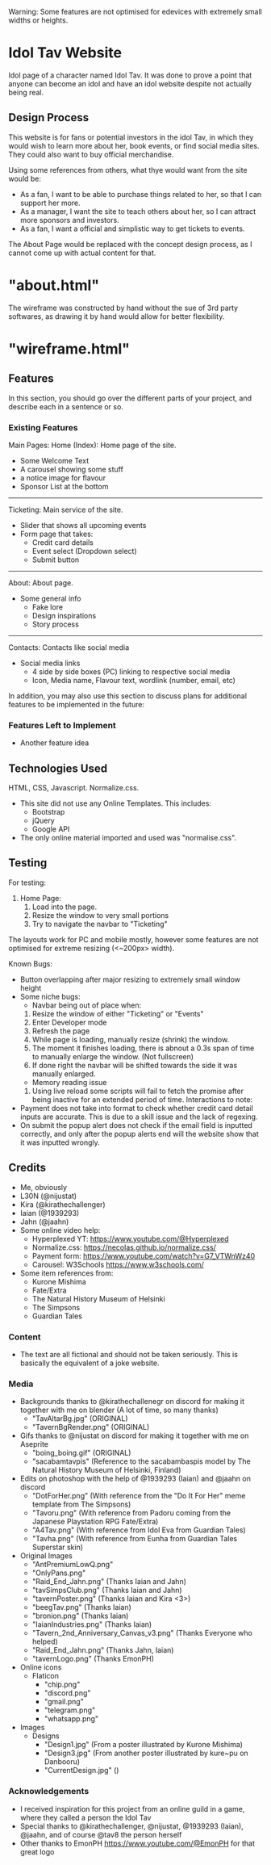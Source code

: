 Warning: Some features are not optimised for edevices with extremely small widths or heights.

# Idol Tav Website

Idol page of a character named Idol Tav. It was done to prove a point that anyone can become an idol and have an idol website despite not actually being real.
 
## Design Process
 
This website is for fans or potential investors in the idol Tav, in which they would wish to learn more about her, book events, or find social media sites. They could also want to buy official merchandise.

Using some references from others, what thye would want from the site would be:
- As a fan, I want to be able to purchase things related to her, so that I can support her more.
- As a manager, I want the site to teach others about her, so I can attract more sponsors and investors.
- As a fan, I want a official and simplistic way to get tickets to events.

The About Page would be replaced with the concept design process, as I cannot come up with actual content for that.
# "about.html"
The wireframe was constructed by hand without the sue of 3rd party softwares, as drawing it by hand would allow for better flexibility.
# "wireframe.html"

## Features

In this section, you should go over the different parts of your project, and describe each in a sentence or so.
 
### Existing Features
Main Pages: 
Home (Index): Home page of the site.
- Some Welcome Text <!--Done -->
- A carousel showing some stuff <!-- Done -->
- a notice image for flavour <!-- Done -->
- Sponsor List at the bottom <!-- Done -->
--------------------------------------------
Ticketing: Main service of the site.
- Slider that shows all upcoming events <!-- Done -->
- Form page that takes:
    + Credit card details <!-- Done -->
    + Event select (Dropdown select) <!-- Done -->
    + Submit button <!-- Done --> <!-- Popup that says ticket details will be emailed (it won't) --> 
--------------------------------------------
About: About page.
- Some general info
    + Fake lore
    + Design inspirations
    + Story process
--------------------------------------------
Contacts: Contacts like social media
- Social media links
    + 4 side by side boxes (PC) linking to respective social media
    + Icon, Media name, Flavour text, wordlink (number, email, etc)

In addition, you may also use this section to discuss plans for additional features to be implemented in the future:

### Features Left to Implement
- Another feature idea

## Technologies Used

HTML, CSS, Javascript. Normalize.css.

- This site did not use any Online Templates. This includes:
    - Bootstrap
    - jQuery
    - Google API
- The only online material imported and used was "normalise.css".


## Testing

For testing:

1. Home Page:
    1. Load into the page.
    2. Resize the window to very small portions
    3. Try to navigate the navbar to "Ticketing"
    <!-- Not much features here apart from a carousel. -->

The layouts work for PC and mobile mostly, however some features are not optimised for extreme resizing (<~200px> width).

Known Bugs:
- Button overlapping after major resizing to extremely small window height
- Some niche bugs:
    - Navbar being out of place when:
    1. Resize the window of either "Ticketing" or "Events"
    2. Enter Developer mode
    3. Refresh the page
    4. While page is loading, manually resize (shrink) the window.
    5. The moment it finishes loading, there is abnout a 0.3s span of time to manually enlarge the window. (Not fullscreen)
    6. If done right the navbar will be shifted towards the side it was manually enlarged.
    - Memory reading issue
    1. Using live reload some scripts will fail to fetch the promise after being inactive for an extended period of time.
Interactions to note:
- Payment does not take into format to check whether credit card detail inputs are accurate. This is due to a skill issue and the lack of regexing.
- On submit the popup alert does not check if the email field is inputted correctly, and only after the popup alerts end will the website show that it was inputted wrongly.


## Credits
- Me, obviously
- L30N (@nijustat)
- Kira (@kirathechallenger)
- Iaian (@1939293)
- Jahn (@jaahn)
- Some online video help:
    - Hyperplexed YT: https://www.youtube.com/@Hyperplexed
    - Normalize.css: https://necolas.github.io/normalize.css/
    - Payment form: https://www.youtube.com/watch?v=G7_VTWnWz40
    - Carousel: W3Schools https://www.w3schools.com/
- Some item references from:
    - Kurone Mishima
    - Fate/Extra
    - The Natural History Museum of Helsinki
    - The Simpsons
    - Guardian Tales
### Content
- The text are all fictional and should not be taken seriously. This is basically the equivalent of a joke website.

### Media
- Backgrounds thanks to @kirathechallenegr on discord for making it together with me on blender (A lot of time, so many thanks)
    - "TavAltarBg.jpg" (ORIGINAL)
    - "TavernBgRender.png" (ORIGINAL)
- Gifs thanks to @nijustat on discord for making it together with me on Aseprite
    - "boing_boing.gif" (ORIGINAL)
    - "sacabamtavpis" (Reference to the sacabambaspis model by The Natural History Museum of Helsinki, Finland)
- Edits on photoshop with the help of @1939293 (Iaian) and @jaahn on discord
    - "DotForHer.png" (With reference from the "Do It For Her" meme template from The Simpsons)
    - "Tavoru.png" (With reference from Padoru coming from the Japanese Playstation RPG Fate/Extra)
    - "A4Tav.png" (With reference from Idol Eva from Guardian Tales)
    - "Tavha.png" (With reference from Eunha from Guardian Tales Superstar skin)
- Original Images
    - "AntPremiumLowQ.png"
    - "OnlyPans.png"
    - "Raid_End_Jahn.png" (Thanks Iaian and Jahn)
    - "tavSimpsClub.png" (Thanks Iaian and Jahn)
    - "tavernPoster.png" (Thanks Iaian and Kira <3>)
    - "beegTav.png" (Thanks Iaian)
    - "bronion.png" (Thanks Iaian)
    - "IaianIndustries.png" (Thanks Iaian)
    - "Tavern_2nd_Anniversary_Canvas_v3.png" (Thanks Everyone who helped)
    - "Raid_End_Jahn.png" (Thanks Jahn, Iaian)
    - "tavernLogo.png" (Thanks EmonPH)
- Online icons
    - Flaticon
        - "chip.png"
        - "discord.png"
        - "gmail.png"
        - "telegram.png"
        - "whatsapp.png"
- Images
    - Designs
        - "Design1.jpg" (From a poster illustrated by Kurone Mishima)
        - "Design3.jpg" (From another poster illustrated by kure~pu on Danbooru)
        - "CurrentDesign.jpg" ()
### Acknowledgements

- I received inspiration for this project from an online guild in a game, where they called a person the Idol Tav
- Special thanks to @kirathechallenger, @nijustat, @1939293 (Iaian), @jaahn, and of course @tav8 the person herself
- Other thanks to EmonPH https://www.youtube.com/@EmonPH for that great logo
